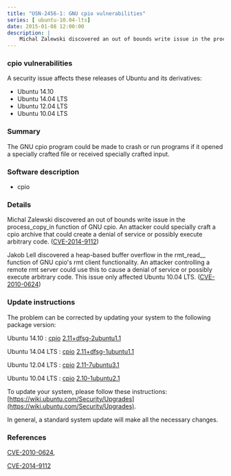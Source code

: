```yaml
---
title: "USN-2456-1: GNU cpio vulnerabilities"
series: [ ubuntu-10.04-lts]
date: 2015-01-08 12:00:00
description: |
    Michal Zalewski discovered an out of bounds write issue in the process_copy_in function of GNU cpio. An attacker could specially craft a cpio archive that could create a denial of service or possibly execute arbitrary code. ([CVE-2014-9112](http://people.ubuntu.com/~ubuntu-security/cve/CVE-2014-9112))
--- 
```

 
### cpio vulnerabilities

A security issue affects these releases of Ubuntu and its derivatives:

* Ubuntu 14.10
* Ubuntu 14.04 LTS
* Ubuntu 12.04 LTS
* Ubuntu 10.04 LTS

### Summary

The GNU cpio program could be made to crash or run programs if it opened a specially crafted file or received specially crafted input.

### Software description

* cpio 

### Details

Michal Zalewski discovered an out of bounds write issue in the process_copy_in function of GNU cpio. An attacker could specially craft a cpio archive that could create a denial of service or possibly execute arbitrary code. ([CVE-2014-9112](http://people.ubuntu.com/~ubuntu-security/cve/CVE-2014-9112))

Jakob Lell discovered a heap-based buffer overflow in the rmt_read__ function of GNU cpio&#39;s rmt client functionality. An attacker controlling a remote rmt server could use this to cause a denial of service or possibly execute arbitrary code. This issue only affected Ubuntu 10.04 LTS. ([CVE-2010-0624](http://people.ubuntu.com/~ubuntu-security/cve/CVE-2010-0624)) 

### Update instructions

The problem can be corrected by updating your system to the following package version:

Ubuntu 14.10
 : [cpio](https://launchpad.net/ubuntu/+source/cpio) <span> [2.11+dfsg-2ubuntu1.1](https://launchpad.net/ubuntu/+source/cpio/2.11+dfsg-2ubuntu1.1) </span> 

Ubuntu 14.04 LTS
 : [cpio](https://launchpad.net/ubuntu/+source/cpio) <span> [2.11+dfsg-1ubuntu1.1](https://launchpad.net/ubuntu/+source/cpio/2.11+dfsg-1ubuntu1.1) </span> 

Ubuntu 12.04 LTS
 : [cpio](https://launchpad.net/ubuntu/+source/cpio) <span> [2.11-7ubuntu3.1](https://launchpad.net/ubuntu/+source/cpio/2.11-7ubuntu3.1) </span> 

Ubuntu 10.04 LTS
 : [cpio](https://launchpad.net/ubuntu/+source/cpio) <span> [2.10-1ubuntu2.1](https://launchpad.net/ubuntu/+source/cpio/2.10-1ubuntu2.1) </span> 

To update your system, please follow these instructions: [https://wiki.ubuntu.com/Security/Upgrades](https://wiki.ubuntu.com/Security/Upgrades).

In general, a standard system update will make all the necessary changes. 

### References

 [CVE-2010-0624](http://people.ubuntu.com/~ubuntu-security/cve/CVE-2010-0624), 

 [CVE-2014-9112](http://people.ubuntu.com/~ubuntu-security/cve/CVE-2014-9112)
 
